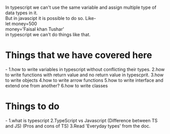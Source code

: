 In typescript we can't use the same variable and assign multiple type of data types in it.\
But in javascipt it is possible to do so. Like-\
let money=500\
money='Faisal khan Tushar'<br/>
in typescript we can't do things like that.

<h1>Things that we have covered here</h1>-
1.how to write variables in typescript without conflicting their types.
2.how to write functions with return value and no return value in typescprit.
3.how to write objects
4.how to write arrow functions
5.how to write interface and extend one from another?
6.how to write classes

<h1>Things to do </h1>-
1.what is typescript
2.TypeScript vs Javascript (Difference between TS and JS) (Pros and cons of TS)
3.Read 'Everyday types' from the doc.
